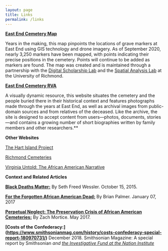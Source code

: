 ```yaml
---
layout: page
title: Links
permalink: /links
---
```

**[East End Cemetery Map](https://dsl.richmond.edu/eastend/#loc=18/37.53651812109586/-77.387872338295)**

Years in the making, this map pinpoints the locations of grave markers at East End using GIS technology and drone imagery. As of September 2020, nearly 3,250 markers have been mapped, with points indicating their precise positions in the cemetery. Points will continue to be added as markers are found. The map was created and is maintained through a partnership with the [Digital Scholarship Lab](http://dsl.richmond.edu/) and the [Spatial Analysis Lab](https://sal-urichmond.hub.arcgis.com/) at the University of Richmond.

**[East End Cemetery RVA](https://eastendcemeteryrva.com/)**

A visually dynamic resource, this website situates the cemetery and the people buried there in their historical context and features photographs made through the years at East End, as well as archival images from public-domain sources and from relatives of the deceased. Like the archive, the site is designed to accept content from users—photos, documents, stories—and contains a growing number of short biographies written by family members and other researchers.\*\*

**Other Websites**

[The Hart Island Project](https://www.hartisland.net/)

[Richmond Cemeteries](https://www.richmondcemeteries.org/)

[Virginia Untold: The African American Narrative](https://www.virginiamemory.com/collections/aan/)

**Context and Related Articles** 

**[Black Deaths Matter:](https://www.thenation.com/article/archive/black-deaths-matter/)** By Seth Freed Wessler. October 15, 2015.

**[For the Forgotten African American Dead:](https://www.nytimes.com/2017/01/07/opinion/sunday/for-the-forgotten-african-american-dead.html)** By Brian Palmer. January 07, 2017

**[Perpetual Neglect: The Preservation Crisis of African American Cemeteries:](https://placesjournal.org/article/perpetual-neglect-the-preservation-crisis-of-african-american-cemeteries/?cn-reloaded=1#:~:text=Black%20cemeteries%20are%20attached%20to,sustained%20resources%20or%20stable%20funding)** By Zach Mortice. May 2017.

**[Costs of the Confederacy:] (https://www.smithsonianmag.com/history/costs-confederacy-special-report-180970731/)** December 2018. Smithsonian Magazine: A special report by Smithsonian *and [the Investigative Fund at the Nation Institute](https://theinvestigativefund.org/)*




